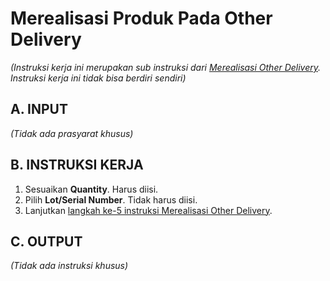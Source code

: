 # Merealisasi Produk Pada Other Delivery

*(Instruksi kerja ini merupakan sub instruksi dari [Merealisasi Other Delivery](./transfer.md). Instruksi kerja ini tidak bisa berdiri sendiri)*

## A. INPUT

*(Tidak ada prasyarat khusus)*

## B. INSTRUKSI KERJA

1. Sesuaikan **Quantity**. Harus diisi.
2. Pilih **Lot/Serial Number**. Tidak harus diisi.
3. Lanjutkan [langkah ke-5 instruksi Merealisasi Other Delivery](./transfer.md#l5).

## C. OUTPUT

*(Tidak ada instruksi khusus)*
